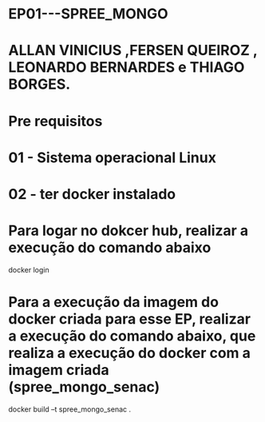 # EP01---SPREE_MONGO
# ALLAN VINICIUS ,FERSEN QUEIROZ , LEONARDO BERNARDES e THIAGO BORGES.

# Pre requisitos 
# 01 - Sistema operacional Linux
# 02 - ter docker instalado


# Para logar no dokcer hub, realizar a execução do comando abaixo
docker login

# Para a execução da imagem do docker criada para esse EP, realizar a execução do comando abaixo, que realiza a execução do docker com a imagem criada (spree_mongo_senac)
docker build –t spree_mongo_senac .
